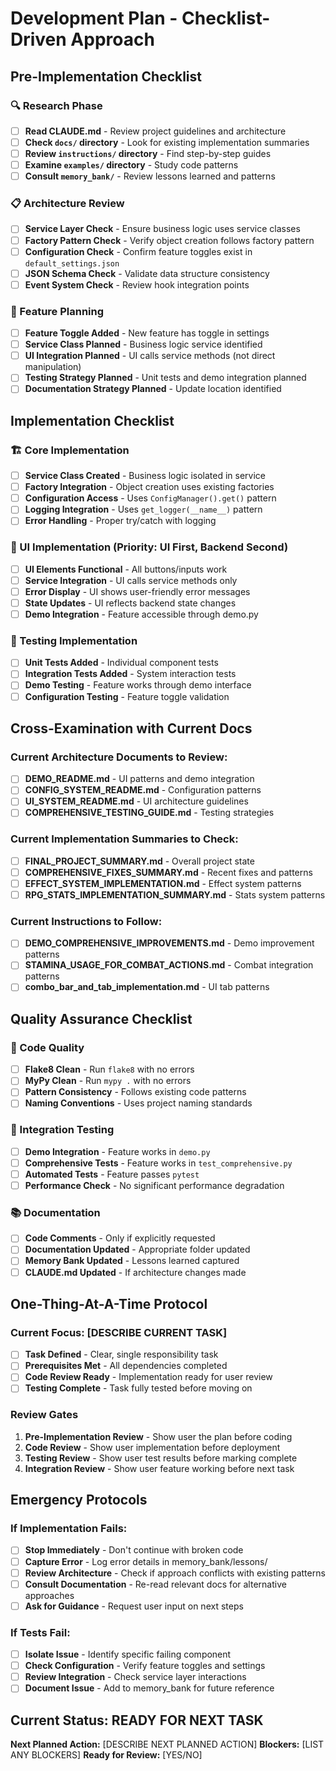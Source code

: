 # Development Plan - Checklist-Driven Approach

## Pre-Implementation Checklist

### 🔍 Research Phase
- [ ] **Read CLAUDE.md** - Review project guidelines and architecture
- [ ] **Check `docs/` directory** - Look for existing implementation summaries
- [ ] **Review `instructions/` directory** - Find step-by-step guides
- [ ] **Examine `examples/` directory** - Study code patterns
- [ ] **Consult `memory_bank/`** - Review lessons learned and patterns

### 📋 Architecture Review
- [ ] **Service Layer Check** - Ensure business logic uses service classes
- [ ] **Factory Pattern Check** - Verify object creation follows factory pattern
- [ ] **Configuration Check** - Confirm feature toggles exist in `default_settings.json`
- [ ] **JSON Schema Check** - Validate data structure consistency
- [ ] **Event System Check** - Review hook integration points

### 🎯 Feature Planning
- [ ] **Feature Toggle Added** - New feature has toggle in settings
- [ ] **Service Class Planned** - Business logic service identified
- [ ] **UI Integration Planned** - UI calls service methods (not direct manipulation)
- [ ] **Testing Strategy Planned** - Unit tests and demo integration planned
- [ ] **Documentation Strategy Planned** - Update location identified

## Implementation Checklist

### 🏗️ Core Implementation
- [ ] **Service Class Created** - Business logic isolated in service
- [ ] **Factory Integration** - Object creation uses existing factories
- [ ] **Configuration Access** - Uses `ConfigManager().get()` pattern
- [ ] **Logging Integration** - Uses `get_logger(__name__)` pattern
- [ ] **Error Handling** - Proper try/catch with logging

### 🎨 UI Implementation (Priority: UI First, Backend Second)
- [ ] **UI Elements Functional** - All buttons/inputs work
- [ ] **Service Integration** - UI calls service methods only
- [ ] **Error Display** - UI shows user-friendly error messages
- [ ] **State Updates** - UI reflects backend state changes
- [ ] **Demo Integration** - Feature accessible through demo.py

### 🧪 Testing Implementation
- [ ] **Unit Tests Added** - Individual component tests
- [ ] **Integration Tests Added** - System interaction tests
- [ ] **Demo Testing** - Feature works through demo interface
- [ ] **Configuration Testing** - Feature toggle validation

## Cross-Examination with Current Docs

### Current Architecture Documents to Review:
- [ ] **DEMO_README.md** - UI patterns and demo integration
- [ ] **CONFIG_SYSTEM_README.md** - Configuration patterns
- [ ] **UI_SYSTEM_README.md** - UI architecture guidelines
- [ ] **COMPREHENSIVE_TESTING_GUIDE.md** - Testing strategies

### Current Implementation Summaries to Check:
- [ ] **FINAL_PROJECT_SUMMARY.md** - Overall project state
- [ ] **COMPREHENSIVE_FIXES_SUMMARY.md** - Recent fixes and patterns
- [ ] **EFFECT_SYSTEM_IMPLEMENTATION.md** - Effect system patterns
- [ ] **RPG_STATS_IMPLEMENTATION_SUMMARY.md** - Stats system patterns

### Current Instructions to Follow:
- [ ] **DEMO_COMPREHENSIVE_IMPROVEMENTS.md** - Demo improvement patterns
- [ ] **STAMINA_USAGE_FOR_COMBAT_ACTIONS.md** - Combat integration patterns
- [ ] **combo_bar_and_tab_implementation.md** - UI tab patterns

## Quality Assurance Checklist

### 🔧 Code Quality
- [ ] **Flake8 Clean** - Run `flake8` with no errors
- [ ] **MyPy Clean** - Run `mypy .` with no errors
- [ ] **Pattern Consistency** - Follows existing code patterns
- [ ] **Naming Conventions** - Uses project naming standards

### 🚀 Integration Testing
- [ ] **Demo Integration** - Feature works in `demo.py`
- [ ] **Comprehensive Tests** - Feature works in `test_comprehensive.py`
- [ ] **Automated Tests** - Feature passes `pytest`
- [ ] **Performance Check** - No significant performance degradation

### 📚 Documentation
- [ ] **Code Comments** - Only if explicitly requested
- [ ] **Documentation Updated** - Appropriate folder updated
- [ ] **Memory Bank Updated** - Lessons learned captured
- [ ] **CLAUDE.md Updated** - If architecture changes made

## One-Thing-At-A-Time Protocol

### Current Focus: [DESCRIBE CURRENT TASK]
- [ ] **Task Defined** - Clear, single responsibility task
- [ ] **Prerequisites Met** - All dependencies completed
- [ ] **Code Review Ready** - Implementation ready for user review
- [ ] **Testing Complete** - Task fully tested before moving on

### Review Gates
1. **Pre-Implementation Review** - Show user the plan before coding
2. **Code Review** - Show user implementation before deployment
3. **Testing Review** - Show user test results before marking complete
4. **Integration Review** - Show user feature working before next task

## Emergency Protocols

### If Implementation Fails:
- [ ] **Stop Immediately** - Don't continue with broken code
- [ ] **Capture Error** - Log error details in memory_bank/lessons/
- [ ] **Review Architecture** - Check if approach conflicts with existing patterns
- [ ] **Consult Documentation** - Re-read relevant docs for alternative approaches
- [ ] **Ask for Guidance** - Request user input on next steps

### If Tests Fail:
- [ ] **Isolate Issue** - Identify specific failing component
- [ ] **Check Configuration** - Verify feature toggles and settings
- [ ] **Review Integration** - Check service layer interactions
- [ ] **Document Issue** - Add to memory_bank for future reference

## Current Status: READY FOR NEXT TASK

**Next Planned Action:** [DESCRIBE NEXT PLANNED ACTION]
**Blockers:** [LIST ANY BLOCKERS]
**Ready for Review:** [YES/NO]